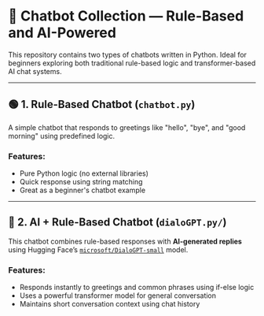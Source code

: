 # 🤖 Chatbot Collection — Rule-Based and AI-Powered

This repository contains two types of chatbots written in Python. Ideal for beginners exploring both traditional rule-based logic and transformer-based AI chat systems.

---

## 🟢 1. Rule-Based Chatbot (`chatbot.py`)

A simple chatbot that responds to greetings like "hello", "bye", and "good morning" using predefined logic.

### Features:
- Pure Python logic (no external libraries)
- Quick response using string matching
- Great as a beginner's chatbot example

---

## 🔵 2. AI + Rule-Based Chatbot (`dialoGPT.py/`)

This chatbot combines rule-based responses with **AI-generated replies** using Hugging Face’s [`microsoft/DialoGPT-small`](https://huggingface.co/microsoft/DialoGPT-small) model.

### Features:
- Responds instantly to greetings and common phrases using if-else logic
- Uses a powerful transformer model for general conversation
- Maintains short conversation context using chat history


